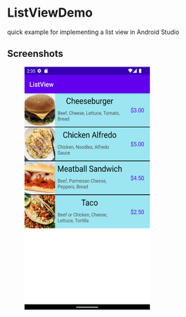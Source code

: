 # ListViewDemo
quick example for implementing a list view in Android Studio

## Screenshots
<img src="https://github.com/cjryan33/ListViewDemo/blob/master/app/src/main/assets/1.png" height="560" width="290" hspace="40">
